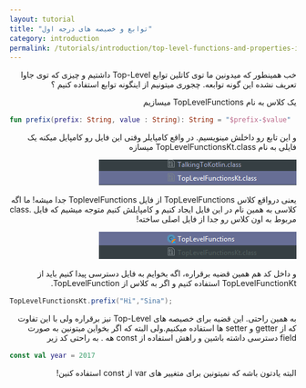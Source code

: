 ```yaml
---
layout: tutorial
title: "توابع و خصیصه های درجه اول"
category: introduction
permalink: /tutorials/introduction/top-level-functions-and-properties-in-kotlin/
---
```



<div dir="rtl" markdown="1">



خب همینطور که میدونین ما توی کاتلین توابع Top-Level داشتیم و چیزی که توی جاوا تعریف نشده این گونه توابعه. چجوری میتونیم از اینگونه توابع استفاده کنیم ؟

یک کلاس به نام TopLevelFunctions میسازیم

</div>

```kotlin
fun prefix(prefix: String, value : String): String = "$prefix-$value"
```

<div dir="rtl" markdown="1">

و این تابع رو داخلش مینویسیم. در واقع کامپایلر وقتی این فایل رو کامپایل میکنه یک فایلی به نام TopLevelFunctionsKt.class میسازه

<p style="width: calc(100% + 60px);">
<img src="/assets/img/introduction/top-level-functions-and-properties-in-kotlin/output-1.PNG" />
</p>

یعنی درواقع کلاس TopLevelFunctions از فایل ToplevelFunctions جدا میشه! ما اگه کلاسی به همین نام در این فایل ایجاد کنیم و کامپایلش کنیم متوجه میشیم که فایل .class مربوط به اون کلاس رو جدا از فایل اصلی ساخته!

<p style="width: calc(100% + 60px);">
<img src="/assets/img/introduction/top-level-functions-and-properties-in-kotlin/output-2.PNG" />
</p>

و داخل کد هم همین قضیه برقراره، اگه بخوایم به فایل دسترسی پیدا کنیم باید از TopLevelFunctionKt استفاده کنیم و اگر به کلاس از TopLevelFunction.

</div>

```java
TopLevelFunctionsKt.prefix("Hi","Sina");
```

<div dir="rtl" markdown="1">

به همین راحتی. این قضیه برای خصیصه های Top-Level نیز برقراره ولی با این تفاوت که از getter و setter ها استفاده میکنیم.ولی البته که اگر بخواین میتونین به صورت field دسترسی داشته باشین و راهش استفاده از const هه . به راحتی کد زیر

</div>

```kotlin
const val year = 2017
```

<div dir="rtl" markdown="1">

البته یادتون باشه که نمیتونین برای متغییر های var از const استفاده کنین!

</div>
